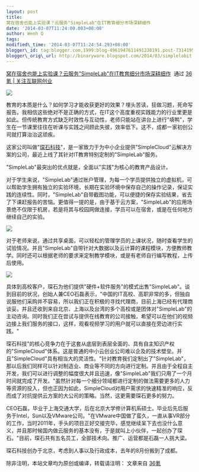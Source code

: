 ```yaml
--- 
layout: post 
title:
窝在宿舍也能上实验课？云服务"SimpleLab"在IT教育细分市场深耕细作 
date: '2014-03-07T11:24:00.003+08:00' 
author: Wenh Q
tags:
modified\_time: '2014-03-07T11:24:54.293+08:00' 
blogger\_id: tag:blogger.com,1999:blog-4961947611491238191.post-731419512789775782
blogger\_orig\_url: http://binaryware.blogspot.com/2014/03/simplelabit.html
---
```

[窝在宿舍也能上实验课？云服务"SimpleLab"在IT教育细分市场深耕细作](http://www.36kr.com/p/210131.html)  通过
[36氪 | 关注互联网创业](http://www.36kr.com/)





![](https://images-blogger-opensocial.googleusercontent.com/gadgets/proxy?url=http%3A%2F%2Fa.36krcnd.com%2Fphoto%2F2014%2F013a080cebce85f16302cebdfbdd5b7c.jpg&container=blogger&gadget=a&rewriteMime=image%2F*)



教育的本质是什么？如何学习才能收获更好的效果？埋头苦读，狂做习题，死命写报告。我相信这些绝对不是正确的方式，在IT这个高度重视实践能力的行业里更是如此。但传统教育方式缺乏时效性与互动性，老师只能站在讲台上进行"填鸭"，学生在一节课里往往在听课与实践之间顾此失彼，效率低下。这不，成都一家初创公司就打算治治这顽疾。



这家公司叫做"[琛石科技](http://www.simplecloud.cn/simplelab.html)"，是一家致力于为中小企业提供"SimpleCloud"云解决方案的公司，最近上线了其针对IT教育特别定制的"SimpleLab"服务。



"SimpleLab"最突出的优点就是，全面以"实践"为核心的教育产品设计。



对于学生来说，"SimpleLab"通过账户管理，为每一个学员提供独立的虚拟机，可以帮助学生拥有独立的实验环境，长期在实验环境中保存自己的操作记录，保证实践的连续性。同时，"SimpleLab"自带截图功能，可以便捷的保存实验结果，省去了下课赶报告的苦恼。更值得一提的是，由于基于云方案，"SimpleLab"的应用场景绝不仅限于机房，若是将其与校园网做连接，学员可以在宿舍，或是在任何地方继续自己的实验。



![](https://images-blogger-opensocial.googleusercontent.com/gadgets/proxy?url=http%3A%2F%2Fa.36krcnd.com%2Fphoto%2F2014%2F5b28f480cf79d040b9a3e20be5c7ec85.jpg&container=blogger&gadget=a&rewriteMime=image%2F*)



对于老师来说，通过共享桌面，可以轻松的管理学员的上课状况，随时查看学生的试验情况。并且"SimpleLab"自带针对大数据以及云计算的课程模块，方便教师教学。同时还可以根据老师的要求来定制教学模块，或是有老师自行编写教程，上传后使用。



![](https://images-blogger-opensocial.googleusercontent.com/gadgets/proxy?url=http%3A%2F%2Fa.36krcnd.com%2Fphoto%2F2014%2Fd18c7785ec450e4c4e489da3ddbad89e.jpg&container=blogger&gadget=a&rewriteMime=image%2F*)



具体到高校客户，琛石为他们提供"硬件+软件服务"的模式出售"SimpleLab"。谈到目前的状况，创始人兼CEO石磊表示，"中国的IT高校、高职非常的多，但独自说服他们采购并不容易，所以我们正在积极的寻找代理商，目前上海已经有代理商谈妥。并且还收到来自北京、上海以及台湾的多个高校或是团体对"SimpleLab"的主动咨询。同时我们正在尝试与提供在线教育的公司接触，希望可以在他们的视频边接上我们服务的接口，这样，观看视频学习的用户就可以直接在旁边进行实践。"



琛石科技"的核心竞争力在于这套从底层到表层全面的、具有自主知识产权的"SimpleCloud"体系。这是普通的中小云创业公司难以企及的技术壁垒。并且"SimpleCloud"具有相当大的灵活性。"针对教育我们定制出了"SimpleLab"，那以后我们同样可以针对制造业、商业等不同的方向进行定制。并且由于全程自主开发，我们可以进行调整的幅度很大并且迅速，像"SimpleLab"我们只用了一个月时间就完成了开发。"虽然针对每一个细分领域都进行定制的做法需要更多的人力等资源的投入，但也正因为如此，SimpleCloud对用户需求的快速精准的响应，反而成了对抗提供云方案的大公司的策略。当然，这更需要琛石更多的努力。



CEO石磊，毕业于上海交通大学，后在北京大学修计算机系硕士。毕业后先后服务于Intel，Sun以及VMware公司。"在VMware中国做了蛮久，一直从事VR部分的工作，当时2011年，手头的项目正好交接完毕，感觉继续呆下去也没什么意义，并且那时候国内做云服务的基本没有，于是就叫上小伙伴，一起创办了琛石。"目前，琛石共有五名员工，全部技术向。推广、运营都是石磊一人挑大梁。



琛石科技创办于北京，考虑到人事以及行政成本，去年的8月份搬到了成都。



除非注明，本站文章均为原创或编译，转载请注明： 文章来自
[36氪](http://www.36kr.com/)
